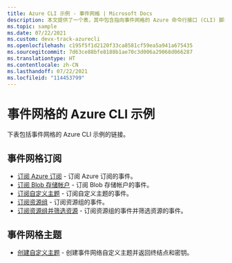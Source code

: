 ```yaml
---
title: Azure CLI 示例 - 事件网格 | Microsoft Docs
description: 本文提供了一个表，其中包含指向事件网格的 Azure 命令行接口 (CLI) 脚本示例的链接。
ms.topic: sample
ms.date: 07/22/2021
ms.custom: devx-track-azurecli
ms.openlocfilehash: c195f5f1d2120f33ca8581cf59ea5a941a675435
ms.sourcegitcommit: 7d63ce88bfe8188b1ae70c3d006a29068d066287
ms.translationtype: HT
ms.contentlocale: zh-CN
ms.lasthandoff: 07/22/2021
ms.locfileid: "114453799"
---
```

# <a name="azure-cli-samples-for-event-grid"></a>事件网格的 Azure CLI 示例

下表包括事件网格的 Azure CLI 示例的链接。

## <a name="event-grid-subscriptions"></a>事件网格订阅

- [订阅 Azure 订阅](scripts/event-grid-cli-azure-subscription.md) - 订阅 Azure 订阅的事件。 
- [订阅 Blob 存储帐户](scripts/event-grid-cli-blob.md) - 订阅 Blob 存储帐户的事件。 
- [订阅自定义主题](scripts/event-grid-cli-subscribe-custom-topic.md) - 订阅自定义主题的事件。 
- [订阅资源组](scripts/event-grid-cli-resource-group.md) - 订阅资源组的事件。 
- [订阅资源组并筛选资源](scripts/event-grid-cli-resource-group-filter.md) - 订阅资源组的事件并筛选资源的事件。 

## <a name="event-grid-topics"></a>事件网格主题

- [创建自定义主题](scripts/event-grid-cli-create-custom-topic.md) - 创建事件网络自定义主题并返回终结点和密钥。 
